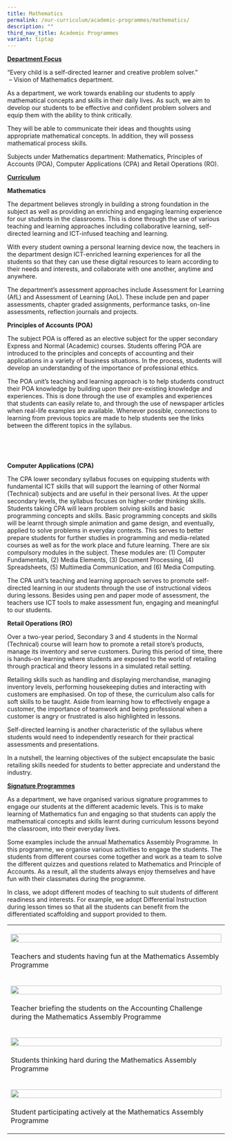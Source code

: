 ```yaml
---
title: Mathematics
permalink: /our-curriculum/academic-programmes/mathematics/
description: ""
third_nav_title: Academic Programmes
variant: tiptap
---
```

<p><strong><u>Department Focus</u></strong>
</p>
<p>“Every child is a self-directed learner and creative problem solver.”
<br>&nbsp;– Vision of Mathematics department.</p>
<p>As&nbsp;a department, we work towards enabling our students to apply mathematical
concepts and skills in their daily lives. As such, we aim to develop our
students to be effective and confident problem solvers and equip them with
the ability to think critically.</p>
<p>They will be able to communicate their ideas and thoughts using appropriate
mathematical concepts. In addition, they will possess mathematical process
skills.&nbsp;</p>
<p>Subjects under Mathematics department: Mathematics, Principles of Accounts
(POA), Computer Applications (CPA) and Retail Operations (RO).</p>
<p><strong><u>Curriculum</u></strong>
</p>
<p><strong>Mathematics</strong>
</p>
<p>The department believes strongly in building a strong foundation in the
subject as well as providing an enriching and engaging learning experience
for our students in the classrooms. This is done through the use of various
teaching and learning approaches including collaborative learning, self-directed
learning and ICT-infused teaching and learning.</p>
<p>With every student owning a personal learning device now, the teachers
in the department design ICT-enriched learning experiences for all the
students so that they can use these digital resources to learn according
to their needs and interests, and collaborate with one another, anytime
and anywhere.&nbsp;</p>
<p>The department’s assessment approaches include Assessment for Learning
(AfL) and Assessment of Learning (AoL). These include pen and paper assessments,
chapter graded assignments, performance tasks, on-line assessments, reflection
journals and projects.</p>
<p><strong>Principles of Accounts (POA)</strong>
</p>
<p>The subject POA is offered as an elective subject for the upper secondary
Express and Normal (Academic) courses. Students offering POA are introduced
to the principles and concepts of accounting and their applications in
a variety of business situations. In the process, students will develop
an understanding of the importance of professional ethics.</p>
<p>The POA unit’s teaching and learning approach is to help students construct
their POA knowledge by building upon their pre-existing knowledge and experiences.
This is done through the use of examples and experiences that students
can easily relate to, and through the use of newspaper articles when real-life
examples are available. Whenever possible, connections to learning from
previous topics are made to help students see the links between the different
topics in the syllabus.</p>
<p><strong>&nbsp;</strong>
</p>
<p><strong>&nbsp;</strong>
</p>
<p><strong>Computer Applications (CPA)</strong>&nbsp;</p>
<p>The CPA lower secondary syllabus focuses on equipping students with fundamental
ICT skills that will support the learning of other Normal (Technical) subjects
and are useful in their personal lives. At the upper secondary levels,
the syllabus focuses on higher-order thinking skills. Students taking CPA
will learn problem solving skills and basic programming concepts and skills.
Basic programming concepts and skills will be learnt through simple animation
and game design, and eventually, applied to solve problems in everyday
contexts. This serves to better prepare students for further studies in
programming and media-related courses as well as for the work place and
future learning. There are six compulsory modules in the subject. These
modules are: (1) Computer Fundamentals, (2) Media Elements, (3) Document
Processing, (4) Spreadsheets, (5) Multimedia Communication, and (6) Media
Computing.&nbsp;</p>
<p>The CPA unit’s teaching and learning approach serves to promote self-directed
learning in our students through the use of instructional videos during
lessons. Besides using pen and paper mode of assessment, the teachers use
ICT tools to make assessment fun, engaging and meaningful to our students.</p>
<p><strong>Retail Operations (RO)</strong>
</p>
<p>Over a two-year period, Secondary 3 and 4 students in the Normal (Technical)
course will learn how to promote a retail store’s products, manage its
inventory and serve customers. During this period of time, there is hands-on
learning where students are exposed to the world of retailing through practical
and theory lessons in a simulated retail setting.&nbsp;</p>
<p>Retailing skills such as handling and displaying merchandise, managing
inventory levels, performing housekeeping duties and interacting with customers
are emphasised. On top of these, the curriculum also calls for soft skills
to be taught. Aside from learning how to effectively engage a customer,
the importance of teamwork and being professional when a customer is angry
or frustrated is also highlighted in lessons.&nbsp;</p>
<p>Self-directed learning is another characteristic of the syllabus where
students would need to independently research for their practical assessments
and presentations.&nbsp;</p>
<p>In a nutshell, the learning objectives of the subject encapsulate the
basic retailing skills needed for students to better appreciate and understand
the industry.&nbsp;</p>
<p><strong><u>Signature Programmes</u></strong>
</p>
<p>As a department, we have organised various signature programmes to engage
our students at the different academic levels. This is to make learning
of Mathematics fun and engaging so that students can apply the mathematical
concepts and skills learnt during curriculum lessons beyond the classroom,
into their everyday lives.&nbsp;</p>
<p>Some examples include the annual Mathematics Assembly Programme. In this
programme, we organise various activities to engage the students. The students
from different courses come together and work as a team to solve the different
quizzes and questions related to Mathematics and Principle of Accounts.
As a result, all the students always enjoy themselves and have fun with
their classmates during the programme.</p>
<p>In class, we adopt different modes of teaching to suit students of different
readiness and interests. For example, we adopt Differential Instruction
during lesson times so that all the students can benefit from the differentiated
scaffolding and support provided to them.</p>
<table style="minWidth: 25px">
<colgroup>
<col>
</colgroup>
<tbody>
<tr>
<th rowspan="1" colspan="1">
<p></p>
<div class="isomer-image-wrapper">
<img style="width: 100%" height="auto" width="100%" alt="" src="/images/Curriculum/Maths/Maths_2025_01.jpg">
</div>
</th>
</tr>
<tr>
<td rowspan="1" colspan="1">
<p>Teachers and students having fun at the Mathematics Assembly Programme</p>
</td>
</tr>
<tr>
<td rowspan="1" colspan="1">
<p></p>
<div class="isomer-image-wrapper">
<img style="width: 100%" height="auto" width="100%" alt="" src="/images/Curriculum/Maths/Maths_2025_02.jpg">
</div>
</td>
</tr>
<tr>
<td rowspan="1" colspan="1">
<p>Teacher briefing the students on the Accounting Challenge during the Mathematics
Assembly Programme</p>
</td>
</tr>
<tr>
<td rowspan="1" colspan="1">
<p></p>
<div class="isomer-image-wrapper">
<img style="width: 100%" height="auto" width="100%" alt="" src="/images/Curriculum/Maths/Maths_2025_03.jpg">
</div>
</td>
</tr>
<tr>
<td rowspan="1" colspan="1">
<p>Students thinking hard during the Mathematics Assembly Programme</p>
</td>
</tr>
<tr>
<td rowspan="1" colspan="1">
<p></p>
<div class="isomer-image-wrapper">
<img style="width: 100%" height="auto" width="100%" alt="" src="/images/Curriculum/Maths/Maths_2025_04.jpg">
</div>
</td>
</tr>
<tr>
<td rowspan="1" colspan="1">
<p>Student participating actively at the Mathematics Assembly Programme</p>
</td>
</tr>
</tbody>
</table>
<p></p>